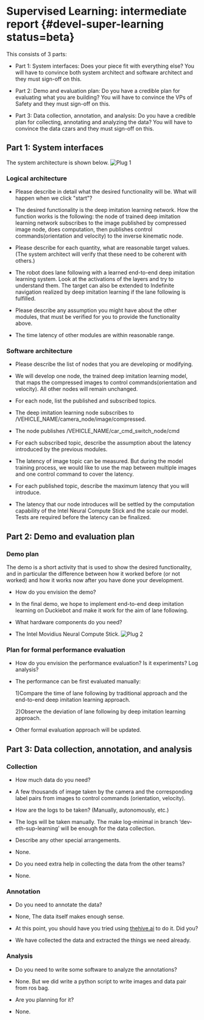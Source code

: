 #  Supervised Learning: intermediate report {#devel-super-learning status=beta}

This consists of 3 parts:

- Part 1: System interfaces: Does your piece fit with everything else? You will have to convince both system architect and software architect and they must sign-off on this.

- Part 2: Demo and evaluation plan: Do you have a credible plan for evaluating what you are building? You will have to convince the VPs of Safety and they must sign-off on this.

- Part 3: Data collection, annotation, and analysis: Do you have a credible plan for collecting, annotating and analyzing the data? You will have to convince the data czars and they must sign-off on this.


## Part 1: System interfaces

The system architecture is shown below. 
![Plug 1](intermediate_plug1.png)

### Logical architecture

- Please describe in detail what the desired functionality will be. What will happen when we click "start"?

* The desired functionality is the deep imitation learning network. How the function works is the following: the node of trained deep imitation learning network subscribes to the image published by compressed image node, does computation,  then publishes control commands(orientation and velocity) to the inverse kinematic node. 

- Please describe for each quantity, what are reasonable target values. (The system architect will verify that these need to be coherent with others.)

* The robot does lane following with a learned end-to-end deep imitation learning system. Look at the activations of the layers and try to understand them. The target can also be extended to Indefinite navigation realized by deep imitation learning if the lane following is fulfilled.

- Please describe any assumption you might have about the other modules, that must be verified for you to provide the functionality above.

* The time latency of other modules are within reasonable range.

<!--
The above must have a check-off by the software architect:

System architect check-off: I, XXX, (agree / do not agree) that the above is compatible with system-level constraints.
-->

### Software architecture

- Please describe the list of nodes that you are developing or modifying.

* We will develop one node, the trained deep imitation learning model, that maps the compressed images to control commands(orientation and velocity). All other nodes will remain unchanged. 

- For each node, list the published and subscribed topics.

* The deep imitation learning node subscribes to /VEHICLE_NAME/camera_node/image/compressed. 

* The node publishes /VEHICLE_NAME/car_cmd_switch_node/cmd

- For each subscribed topic, describe the assumption about the latency introduced by the previous modules.

* The latency of image topic can be measured. But during the model training process, we would like to use the map between multiple images and one control command to cover the latency.

- For each published topic, describe the maximum latency that you will introduce.

* The latency that our node introduces will be settled by the computation capability of the Intel Neural Compute Stick and the scale our model. Tests are required before the latency can be finalized. 


<!--
The above must have a check-off by the software architect:

Software architect check-off: I, XXX, (agree / do not agree) that the above is compatible with system-level constraints.
-->

## Part 2: Demo and evaluation plan


### Demo plan

The demo is a short activity that is used to show the desired functionality, and in particular the difference between how it worked before (or not worked) and how it works now after you have done your development.

- How do you envision the demo?

* In the final demo, we hope to implement end-to-end deep imitation learning on Duckiebot and make it work for the aim of lane following.

- What hardware components do you need?

* The Intel Movidius Neural Compute Stick.
![Plug 2](intermediate_plug2.png)


### Plan for formal performance evaluation

- How do you envision the performance evaluation? Is it experiments? Log analysis?

* The performance can be first evaluated manually:

    1)Compare the time of lane following by traditional approach and the end-to-end deep imitation learning approach.
    
    2)Observe the deviation of lane following by deep imitation learning approach. 
    
* Other formal evaluation approach will be updated.


<!--
Check-off by Duckietown Vice-President of Safety:

Duckietown Vice-President of Safety: I, (believe / do not believe) that the performance evaluation above is
-->
## Part 3: Data collection, annotation, and analysis


### Collection

- How much data do you need?

* A few thousands of image taken by the camera and the corresponding label pairs from images to control commands (orientation, velocity).

- How are the logs to be taken? (Manually, autonomously, etc.)

* The logs will be taken manually. The make log-minimal in branch ‘dev-eth-sup-learning’ will be enough for the data collection. 

- Describe any other special arrangements.

* None. 

- Do you need extra help in collecting the data from the other teams?

* None. 

### Annotation

- Do you need to annotate the data?

* None, The data itself makes enough sense. 

- At this point, you should have you tried using [thehive.ai](https://thehive.ai/) to do it. Did you?

* We have collected the data and extracted the things we need already.


### Analysis

- Do you need to write some software to analyze the annotations?

* None. But we did write a python script to write images and data pair from ros bag.

- Are you planning for it?

* None. 

<!--
Check-off by Data Zars:

Data czars check-off: We, XXX and YYY, (believe / do not believe) that the plan above is well structured, and that we can provide the level of support requested.
-->
